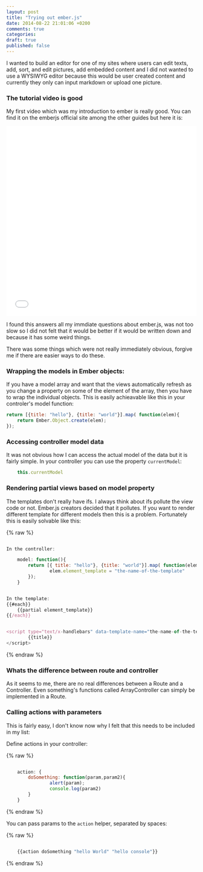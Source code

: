 ```yaml
---
layout: post
title: "Trying out ember.js"
date: 2014-08-22 21:01:06 +0200
comments: true
categories: 
draft: true
published: false
---
```



I wanted to build an editor for one of my sites where users can edit texts, add, sort, and edit pictures, add embedded content and I did not wanted to use a WYSIWYG editor because this would be user created content and currently they only can input markdown or upload one picture.  

### The tutorial video is good

My first video which was my introduction to ember is really good. You can find it on the emberjs official  site among the other guides but here it is: 

<iframe width="100%" height="500px" src="//www.youtube.com/embed/1QHrlFlaXdI" frameborder="0" allowfullscreen></iframe>

I found this answers all my immdiate questions about ember.js, was not too slow so I did not felt that it would be better if it would be written down and because it has some weird things. 

There was some things which were not really immediately obvious, forgive me if there are easier ways to do these. 

### Wrapping the models in Ember objects:

If you have a model array and want that the views automatically refresh as  you change a property on some of the element of the array, then you have to wrap the individual objects. This is easily achieavable like this in your controler's model function:

``` javascript
return [{title: "hello"}, {title: "world"}].map( function(elem){
    return Ember.Object.create(elem);
});

```

### Accessing controller model data

It was not obvious how I can access the actual model of the data but it is fairly simple. In your controller you can use the property `currentModel`:

``` javascript
    this.currentModel

```

### Rendering partial views based on model property

The templates don't  really have ifs. I always think about ifs pollute the view code or not. Ember.js creators decided that it pollutes. If you want to render different template for different models then this is a problem. Fortunately this is easily solvable like this:


{% raw %}
``` javascript

In the controller:

    model: function(){
        return [{ title: "hello"}, {title: "world"}].map( function(elem){
                elem.element_template = "the-name-of-the-template"
        });
    }


In the template:
{{#each}}
    {{partial element_template}}
{{/each}}


<script type="text/x-handlebars" data-template-name="the-name-of-the-template">
        {{title}}
</script>

```
{% endraw %}

### Whats the difference between route and controller

As it seems to me, there are no real differences between a Route and a Controller. Even something's functions called  ArrayController can simply be implemented in a Route. 

### Calling actions with parameters

This is fairly easy, I don't know now why I felt that this needs to be included in my list:

Define actions in your controller:

{% raw %}
``` javascript

    action: { 
        doSomething: function(param,param2){
                alert(param);
                console.log(param2)
        }
    }

```

{% endraw %}

You can pass params to the `action` helper, separated by spaces:

{% raw %}
``` javascript

    {{action doSomething "hello World" "hello console"}}

```
{% endraw %}




